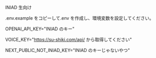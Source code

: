 INIAD 生向け

.env.example をコピーして.env を作成し、環境変数を設定してください。

OPENAI_API_KEY="INIAD のキー"

VOICE_KEY="https://su-shiki.com/api/ から取得してください"

NEXT_PUBLIC_NOT_INIAD_KEY="INIAD のキーじゃないやつ"
